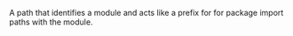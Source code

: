 A path that identifies a module and acts like a prefix for for package import paths with the module.
